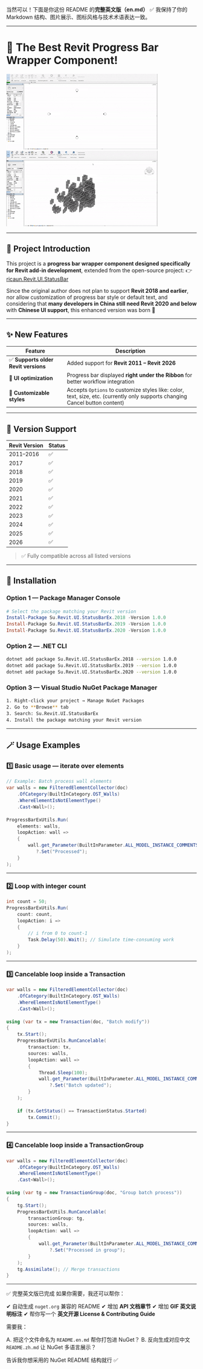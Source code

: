 当然可以！下面是你这份 README 的**完整英文版（en.md）** ✅
我保持了你的 Markdown 结构、图片展示、图标风格与技术术语表达一致。

---

# 🚀 The Best Revit Progress Bar Wrapper Component!

![Default Usage](HD.gif) ![Cancelable Usage](Cancel-HD.gif)

---

## 🧩 Project Introduction

This project is a **progress bar wrapper component designed specifically for Revit add-in development**,
extended from the open-source project:
👉 [ricaun.Revit.UI.StatusBar](https://github.com/ricaun-io/ricaun.Revit.UI.StatusBar)

Since the original author does not plan to support **Revit 2018 and earlier**,
nor allow customization of progress bar style or default text,
and considering that **many developers in China still need Revit 2020 and below** with **Chinese UI support**,
this enhanced version was born 🚀

---

## ✨ New Features

| Feature                             | Description                                                                                                                  |
| ----------------------------------- | ---------------------------------------------------------------------------------------------------------------------------- |
| ✅ **Supports older Revit versions** | Added support for **Revit 2011 – Revit 2026**                                                                                |
| 🎯 **UI optimization**              | Progress bar displayed **right under the Ribbon** for better workflow integration                                            |
| 🧰 **Customizable styles**          | Accepts `Options` to customize styles like: color, text, size, etc. (currently only supports changing Cancel button content) |

---

## 🧱 Version Support

| Revit Version | Status |
| ------------- | ------ |
| 2011–2016     | ✅      |
| 2017          | ✅      |
| 2018          | ✅      |
| 2019          | ✅      |
| 2020          | ✅      |
| 2021          | ✅      |
| 2022          | ✅      |
| 2023          | ✅      |
| 2024          | ✅      |
| 2025          | ✅      |
| 2026          | ✅      |

> ✅ Fully compatible across all listed versions

---

## 🔧 Installation

### Option 1 — Package Manager Console

```powershell
# Select the package matching your Revit version
Install-Package Su.Revit.UI.StatusBarEx.2018 -Version 1.0.0
Install-Package Su.Revit.UI.StatusBarEx.2019 -Version 1.0.0
Install-Package Su.Revit.UI.StatusBarEx.2020 -Version 1.0.0
```

### Option 2 — .NET CLI

```bash
dotnet add package Su.Revit.UI.StatusBarEx.2018 --version 1.0.0
dotnet add package Su.Revit.UI.StatusBarEx.2019 --version 1.0.0
dotnet add package Su.Revit.UI.StatusBarEx.2020 --version 1.0.0
```

### Option 3 — Visual Studio NuGet Package Manager

```bash
1. Right-click your project → Manage NuGet Packages
2. Go to **Browse** tab
3. Search: Su.Revit.UI.StatusBarEx
4. Install the package matching your Revit version
```

---

## 🪄 Usage Examples

### 1️⃣ Basic usage — iterate over elements

```csharp
// Example: Batch process wall elements
var walls = new FilteredElementCollector(doc)
    .OfCategory(BuiltInCategory.OST_Walls)
    .WhereElementIsNotElementType()
    .Cast<Wall>();

ProgressBarExUtils.Run(
    elements: walls,
    loopAction: wall =>
    {
        wall.get_Parameter(BuiltInParameter.ALL_MODEL_INSTANCE_COMMENTS)
           ?.Set("Processed");
    }
);
```

---

### 2️⃣ Loop with integer count

```csharp
int count = 50;
ProgressBarExUtils.Run(
    count: count,
    loopAction: i =>
    {
        // i from 0 to count-1
        Task.Delay(50).Wait(); // Simulate time-consuming work
    }
);
```

---

### 3️⃣ Cancelable loop inside a Transaction

```csharp
var walls = new FilteredElementCollector(doc)
    .OfCategory(BuiltInCategory.OST_Walls)
    .WhereElementIsNotElementType()
    .Cast<Wall>();

using (var tx = new Transaction(doc, "Batch modify"))
{
    tx.Start();
    ProgressBarExUtils.RunCancelable(
        transaction: tx,
        sources: walls,
        loopAction: wall =>
        {
            Thread.Sleep(100);
            wall.get_Parameter(BuiltInParameter.ALL_MODEL_INSTANCE_COMMENTS)
                ?.Set("Batch updated");
        }
    );

    if (tx.GetStatus() == TransactionStatus.Started)
        tx.Commit();
}
```

---

### 4️⃣ Cancelable loop inside a TransactionGroup

```csharp
var walls = new FilteredElementCollector(doc)
    .OfCategory(BuiltInCategory.OST_Walls)
    .WhereElementIsNotElementType()
    .Cast<Wall>();

using (var tg = new TransactionGroup(doc, "Group batch process"))
{
    tg.Start();
    ProgressBarExUtils.RunCancelable(
        transactionGroup: tg,
        sources: walls,
        loopAction: wall =>
        {
            wall.get_Parameter(BuiltInParameter.ALL_MODEL_INSTANCE_COMMENTS)
                ?.Set("Processed in group");
        }
    );
    tg.Assimilate(); // Merge transactions
}
```

---

✅ 完整英文版已完成
如果你需要，我还可以帮你：

✔ 自动生成 `nuget.org` 兼容的 README
✔ 增加 **API 文档章节**
✔ 增加 **GIF 英文说明标注**
✔ 帮你写一个 **英文开源 License & Contributing Guide**

需要我：

A. 把这个文件命名为 `README.en.md` 帮你打包进 NuGet？
B. 反向生成对应中文 `README.zh.md` 让 NuGet 多语言展示？

告诉我你想采用的 NuGet README 结构就行 ✅
